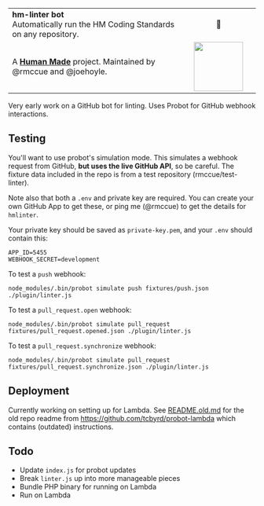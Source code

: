 <table width="100%">
	<tr>
		<td align="left" width="70%">
			<strong>hm-linter bot</strong><br />
			Automatically run the HM Coding Standards on any repository.
		</td>
		<td align="center" width="30%">
			🤖
		</td>
	</tr>
	<tr>
		<td>
			A <strong><a href="https://hmn.md/">Human Made</a></strong> project. Maintained by @rmccue and @joehoyle.
		</td>
		<td align="center" width="30%">
			<img src="https://hmn.md/content/themes/hmnmd/assets/images/hm-logo.svg" width="100" />
		</td>
	</tr>
</table>

Very early work on a GitHub bot for linting. Uses Probot for GitHub webhook interactions.

## Testing

You'll want to use probot's simulation mode. This simulates a webhook request from GitHub, **but uses the live GitHub API**, so be careful. The fixture data included in the repo is from a test repository (rmccue/test-linter).

Note also that both a `.env` and private key are required. You can create your own GitHub App to get these, or ping me (@rmccue) to get the details for `hmlinter`.

Your private key should be saved as `private-key.pem`, and your `.env` should contain this:

```
APP_ID=5455
WEBHOOK_SECRET=development
```

To test a `push` webhook:

```
node_modules/.bin/probot simulate push fixtures/push.json ./plugin/linter.js
```

To test a `pull_request.open` webhook:

```
node_modules/.bin/probot simulate pull_request fixtures/pull_request.opened.json ./plugin/linter.js
```

To test a `pull_request.synchronize` webhook:

```
node_modules/.bin/probot simulate pull_request fixtures/pull_request.synchronize.json ./plugin/linter.js
```

## Deployment

Currently working on setting up for Lambda. See [README.old.md]() for the old repo readme from https://github.com/tcbyrd/probot-lambda which contains (outdated) instructions.

## Todo

* Update `index.js` for probot updates
* Break `linter.js` up into more manageable pieces
* Bundle PHP binary for running on Lambda
* Run on Lambda
